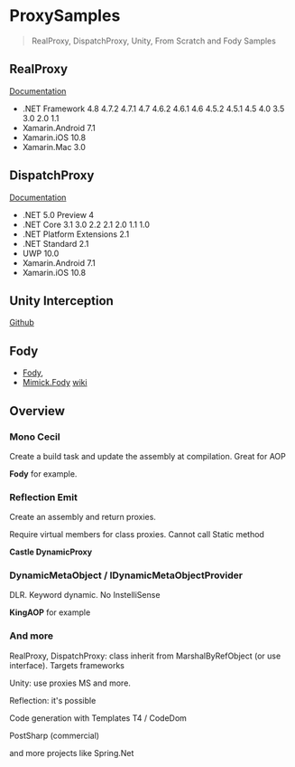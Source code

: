 # ProxySamples
 
 > RealProxy, DispatchProxy, Unity, From Scratch and Fody Samples


## RealProxy 

[Documentation](https://docs.microsoft.com/en-us/dotnet/api/system.runtime.remoting.proxies.realproxy?view=netframework-4.8)

* .NET Framework 4.8 4.7.2 4.7.1 4.7 4.6.2 4.6.1 4.6 4.5.2 4.5.1 4.5 4.0 3.5 3.0 2.0 1.1
* Xamarin.Android 7.1
* Xamarin.iOS 10.8
* Xamarin.Mac 3.0

## DispatchProxy 

[Documentation](https://docs.microsoft.com/en-us/dotnet/api/system.reflection.dispatchproxy?view=netcore-3.1)

* .NET 5.0 Preview 4
* .NET Core 3.1 3.0 2.2 2.1 2.0 1.1 1.0
* .NET Platform Extensions 2.1
* .NET Standard 2.1
* UWP 10.0
* Xamarin.Android 7.1
* Xamarin.iOS 10.8

## Unity Interception

[Github](https://github.com/unitycontainer/interception)


## Fody

* [Fody](https://github.com/Fody/Fody), 
* [Mimick.Fody](https://github.com/Epoque/Mimick.Fody) [wiki](https://github.com/Epoque/Mimick.Fody/wiki)

## Overview

### Mono Cecil

Create a build task and update the assembly at compilation. Great for AOP

**Fody** for example.

### Reflection Emit

Create an assembly and return proxies. 

Require virtual members for class proxies. Cannot call Static method

**Castle DynamicProxy**


### DynamicMetaObject / IDynamicMetaObjectProvider

DLR. Keyword dynamic. No InstelliSense

**KingAOP** for example

### And more

RealProxy, DispatchProxy: class inherit from MarshalByRefObject (or use interface). Targets frameworks

Unity: use proxies MS and more.

Reflection: it's possible

Code generation with Templates T4 / CodeDom

PostSharp (commercial)

and more projects like Spring.Net